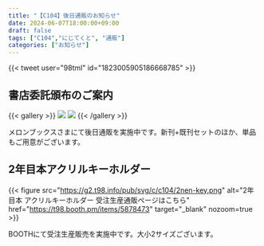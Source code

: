 ```yaml
---
title: "【C104】後日通販のお知らせ"
date: 2024-06-07T18:00:00+09:00
draft: false
tags: ["C104","にじてくと", "通販"]
categories: ["お知らせ"]
---
```


{{< tweet user="98tml" id="1823005905186668785" >}}

## 書店委託頒布のご案内

{{< gallery >}}
<a href="https://www.melonbooks.co.jp/detail/detail.php?product_id=2529618" title="にじてくとの同人誌まとめ買いはこちら(メロンブックス)" target="_blank"><img src="https://g2.t98.info/pub/svg/c/c104/melobu-matome.png" class="grid-w40 nozoom"></a>
<a href="https://www.melonbooks.co.jp/circle/index.php?circle_id=119704" title="にじてくとの同人誌単品購入はこちら(メロンブックス)" target="_blank"><img src="https://g2.t98.info/pub/svg/c/c104/melobu-circle.png" class="grid-w40 nozoom"></a>
{{< /gallery >}}


メロンブックスさまにて後日通販を実施中です。新刊+既刊セットのほか、単品もご用意がございます。

## 2年目本アクリルキーホルダー

{{< figure
    src="https://g2.t98.info/pub/svg/c/c104/2nen-key.png"
    alt="2年目本 アクリルキーホルダー 受注生産通販ページはこちら"
    href="https://t98.booth.pm/items/5878473"
    target="_blank"
    nozoom=true
    >}}

BOOTHにて受注生産販売を実施中です。大小2サイズございます。

<!--

いつもお世話になっております。ほむりんです。

前回に引き続き、
今夏開催されるコミックマーケット104にサークル参加することとなりましたのでお知らせいたします！

今回は、カメラ活動を始めてから2年目での経験等をまとめた本と、
カメラマンとはどんなことをしているのか？ などをまとめた本の2冊を新刊として頒布します。

その他、名刺の配布のほか、既刊とキャラクターグッズの頒布もいたします。
当日ご都合が合う方いらっしゃればぜひ当サークルのスペースへお立ち寄りください！！

## 概要

- コミックマーケット104 **2日目** <2024年8月12日 (月)>
- 配置： **西地区(西1ホール) “ね” ブロック 17-b**
- [コミックマーケット104 Webカタログはこちら](https://webcatalog.circle.ms/Perma/Circle/10448152/)

## お品書き

![お品書き](/posts/2024/060701/c104_menu_r1.webp)

こちらは暫定版です。確定版は8月上旬に公開予定です。

## 取置予約受付中

[＞＞ こちらからお申し込みください(Googleフォーム)](https://forms.gle/CcnaPbo6mCUrW3cA8)

![取置について](/posts/2024/060701/c104_reserve.webp)

前回の実績を踏まえ、今回は持ち込み部数を減らす予定です。そのため、状況により売り切れてしまう可能性がございます。
取り置きの旨お知らせいただけますと、当日15:00までのご都合の良いタイミングで売切を心配せずお受け取りいただけます。ぜひご利用ください。

**【早期予約特典】2024/8/4 23:59(JST) までに新刊2種両方を含んだご予約で合計金額から100円引いたします。**

### 当日引取の方法

フォーム入力後、受付番号が記載されたご予約確定メールが自動で送信されます。
当日引換の際、「**受付番号**」をブーススタッフへお伝えください。
メール不着等の事情により受付番号が分からない場合は、入力いただいたメールアドレスをお伝え下さい。

大変恐れ入りますが、スペースに列ができている場合は、最後尾にお並びください。

### 取置の注意事項

- Googleアカウントが必要です。メールアドレスのみ取得します。取得した情報は重複した回答の防止及び受付番号・リマインドの通知のみに使用します
- 先着順の受付となっております。頒布物は数に限りがありますので、お早めにお申し込みください。
- 取置期限は当日15:00までとなっております。以降は理由の如何を問わず予約は無効となりますのでご注意ください。期限までに引取が困難な場合は[通販](#書店委託頒布のご案内)をご利用ください。
- 内容の変更は 当日10:00 までにメールまたは[Xのダイレクトメッセージ](https://x.com/98tml)で連絡をお願いいたします。
- キャンセル連絡は10:00以降でも受け付けますので早い段階でお知らせください。

## キャッシュレス決済が使えます

当サークルでは現金のほか、便利なキャッシュレス決済もご利用いただけます。  
レシートも発行いたします[^1]。かわいいイラストつき！   
今回より au PAY・PayPay他各種QRコード決済もご利用いただけるようになりました！

[^1]: 領収書も発行可能ですが、インボイスには対応しておりません

- クレジット/デビット/プリベイドカード: Visa、Mastercard、JCB、American Express、Diners、Discover、銀聯   
※ Visa、Mastercard、JCB、American Expressはタッチ決済がご利用いただけます
- 交通系IC: Suica、PASMO、Kitaca、TOICA、manaca、ICOCA、SUGOCA、nimoca、はやかけん  
※ PiTaPaはご利用いただけません。   
※ 当日会計時に交通系ICへのチャージ(積増)はできません。駅の券売機やコンビニなどで事前チャージをお願いいたします。
- 電子マネー: QUICPay、iD、Apple Pay
- QRコード決済: PayPay, au PAY, CirclePAY(J-Coin Pay), 銀聯QR, Alipay+, WeChat Pay, COIN+, (対応予定: d払い, 楽天ペイ, Smart Code)   

## 書店委託頒布のご案内

メロンブックスさまにて委託頒布を行います。当日お越しいただくことが難しい場合は、書店頒布も併せてご利用ください。  

[＞＞【C104新作+過去作まとめ買い】にじてくと「コスカメラ」セット](https://www.melonbooks.co.jp/detail/detail.php?product_id=2411142)   
★ 新刊+既刊併せてのご予約もぜひご検討ください。

[＞＞ サークルページはこちら](https://www.melonbooks.co.jp/circle/index.php?circle_id=119704)   
単品もご用意がございます

直接頒価と書店価格は異なります。予めご了承ください。

-->